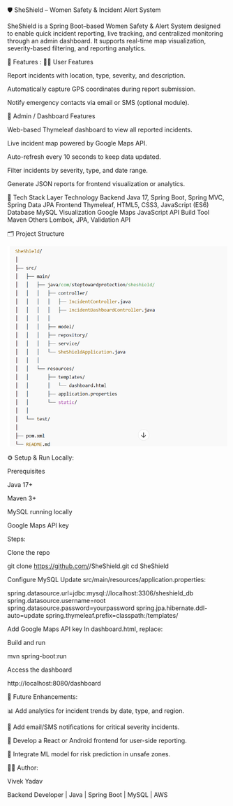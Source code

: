 🛡️ SheShield – Women Safety & Incident Alert System

SheShield is a Spring Boot–based Women Safety & Alert System designed to enable quick incident reporting, live tracking, and centralized monitoring through an admin dashboard.
It supports real-time map visualization, severity-based filtering, and reporting analytics.

🚀 Features :
👩‍💻 User Features

Report incidents with location, type, severity, and description.

Automatically capture GPS coordinates during report submission.

Notify emergency contacts via email or SMS (optional module).

🧭 Admin / Dashboard Features

Web-based Thymeleaf dashboard to view all reported incidents.

Live incident map powered by Google Maps API.

Auto-refresh every 10 seconds to keep data updated.

Filter incidents by severity, type, and date range.

Generate JSON reports for frontend visualization or analytics.


🧩 Tech Stack
Layer	Technology
Backend	Java 17, Spring Boot, Spring MVC, Spring Data JPA
Frontend	Thymeleaf, HTML5, CSS3, JavaScript (ES6)
Database	MySQL
Visualization	Google Maps JavaScript API
Build Tool	Maven
Others	Lombok, JPA, Validation API


🗂️ Project Structure

![project Structure  Screenshot](https://github.com/Vivek0375/shesheild/blob/5a1521c156e06431dfda6158514aa0e2a199e521/Screenshot%202025-10-22%20162734.png?raw=true)


⚙️ Setup & Run Locally:

Prerequisites

Java 17+

Maven 3+

MySQL running locally

Google Maps API key

Steps:

Clone the repo

git clone https://github.com/<your-username>/SheShield.git
cd SheShield


Configure MySQL
Update src/main/resources/application.properties:

spring.datasource.url=jdbc:mysql://localhost:3306/sheshield_db
spring.datasource.username=root
spring.datasource.password=yourpassword
spring.jpa.hibernate.ddl-auto=update
spring.thymeleaf.prefix=classpath:/templates/


Add Google Maps API key
In dashboard.html, replace:

<script src="https://maps.googleapis.com/maps/api/js?key=YOUR_GOOGLE_MAPS_API_KEY"></script>


Build and run

mvn spring-boot:run


Access the dashboard

http://localhost:8080/dashboard

🧮 Future Enhancements:

📊 Add analytics for incident trends by date, type, and region.

🔔 Add email/SMS notifications for critical severity incidents.

📱 Develop a React or Android frontend for user-side reporting.

🧠 Integrate ML model for risk prediction in unsafe zones.

🧑‍💼 Author:

Vivek Yadav

Backend Developer | Java | Spring Boot | MySQL | AWS

